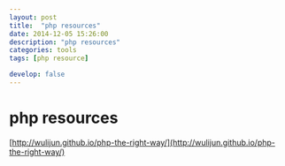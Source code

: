 ```yaml
---
layout: post
title:  "php resources"
date: 2014-12-05 15:26:00
description: "php resources"
categories: tools
tags: [php resource]

develop: false
---
```


# php resources

[http://wulijun.github.io/php-the-right-way/](http://wulijun.github.io/php-the-right-way/)